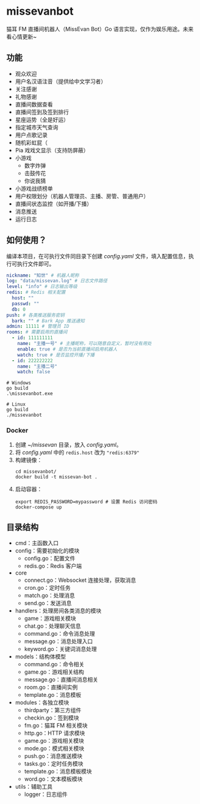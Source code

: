 # missevanbot

猫耳 FM 直播间机器人（MissEvan Bot）Go 语言实现，仅作为娱乐用途。未来看心情更新~

## 功能

- 观众欢迎
- 用户名汉语注音（提供给中文学习者）
- 关注感谢
- 礼物感谢
- 直播间数据查看
- 直播间签到及签到排行
- 星座运势（全是好运）
- 指定城市天气查询
- 用户点歌记录
- 随机彩虹屁（
- Pia 戏戏文显示（支持防屏蔽）
- 小游戏
    - 数字炸弹
    - 击鼓传花
    - 你说我猜
- 小游戏战绩榜单
- 用户权限划分（机器人管理员、主播、房管、普通用户）
- 直播间状态监控（如开播/下播）
- 消息推送
- 运行日志

## 如何使用？

编译本项目，在可执行文件同目录下创建 _config.yaml_ 文件，填入配置信息，执行可执行文件即可。

```yaml
nickname: "知世" # 机器人昵称
log: "data/missevan.log" # 日志文件路径
level: "info" # 日志输出等级
redis: # Redis 相关配置
  host: ""
  passwd: ""
  db: 0
push: # 各类推送服务密钥
  bark: "" # Bark App 推送通知
admin: 11111 # 管理员 ID
rooms: # 需要启用的直播间
  - id: 111111111
    name: "主播一号" # 主播昵称，可以随意自定义，暂时没有用处
    enable: true # 是否为当前直播间启用机器人
    watch: true # 是否监控开播/下播
  - id: 222222222
    name: "主播二号"
    watch: false
```

```shell
# Windows
go build
.\missevanbot.exe

# Linux
go build
./missevanbot
```

### Docker

1. 创建 *~/missevan* 目录，放入 *config.yaml*。
2. 将 *config.yaml* 中的 `redis.host` 改为 `"redis:6379"`
3. 构建镜像：
    ```shell
    cd missevanbot/
    docker build -t missevan-bot .
    ```
4. 启动容器：
    ```shell
    export REDIS_PASSWORD=mypassword # 设置 Redis 访问密码
    docker-compose up
    ```

## 目录结构

- cmd：主函数入口
- config：需要初始化的模块
    - config.go：配置文件
    - redis.go：Redis 客户端
- core
    - connect.go：Websocket 连接处理，获取消息
    - cron.go：定时任务
    - match.go：处理消息
    - send.go：发送消息
- handlers：处理房间各类消息的模块
    - game：游戏相关模块
    - chat.go：处理聊天信息
    - command.go：命令消息处理
    - message.go：消息处理入口
    - keyword.go：关键词消息处理
- models：结构体模型
    - command.go：命令相关
    - game.go：游戏相关结构
    - message.go：直播间消息相关
    - room.go：直播间实例
    - template.go：消息模板
- modules：各独立模块
    - thirdparty：第三方组件
    - checkin.go：签到模块
    - fm.go：猫耳 FM 相关模块
    - http.go：HTTP 请求模块
    - game.go：游戏相关模块
    - mode.go：模式相关模块
    - push.go：消息推送模块
    - tasks.go：定时任务模块
    - template.go：消息模板模块
    - word.go：文本模板模块
- utils：辅助工具
    - logger：日志组件